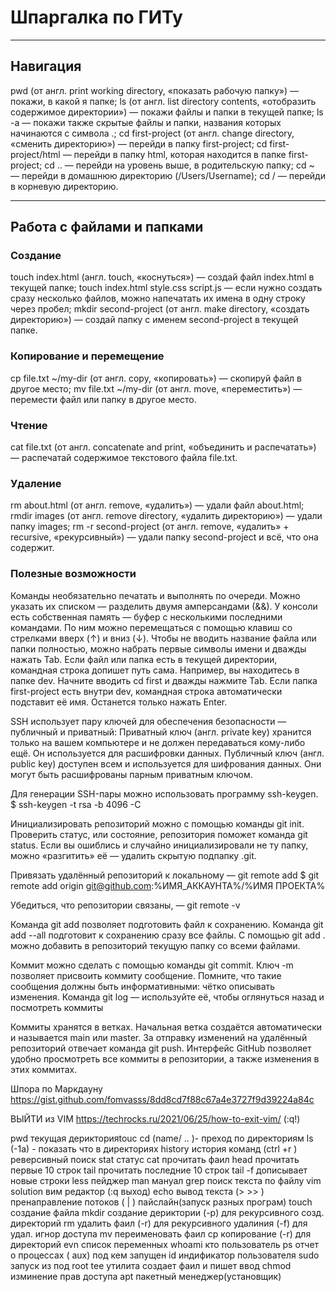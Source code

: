 # Шпаргалка по ГИТу 

---

## Навигация
pwd (от англ. print working directory, «показать рабочую папку») — покажи, в какой я папке;
ls (от англ. list directory contents, «отобразить содержимое директории») — покажи файлы и папки в текущей папке;
ls -a — покажи также скрытые файлы и папки, названия которых начинаются с символа .;
cd first-project (от англ. change directory, «сменить директорию») — перейди в папку first-project;
cd first-project/html — перейди в папку html, которая находится в папке first-project;
cd .. — перейди на уровень выше, в родительскую папку;
cd ~ — перейди в домашнюю директорию (/Users/Username);
cd / — перейди в корневую директорию.

---

## Работа с файлами и папками
### Создание
touch index.html (англ. touch, «коснуться») — создай файл index.html в текущей папке;
touch index.html style.css script.js — если нужно создать сразу несколько файлов, можно напечатать их имена в одну строку через пробел;
mkdir second-project (от англ. make directory, «создать директорию») — создай папку с именем second-project в текущей папке.


### Копирование и перемещение
cp file.txt ~/my-dir (от англ. copy, «копировать») — скопируй файл в другое место;
mv file.txt ~/my-dir (от англ. move, «переместить») — перемести файл или папку в другое место.


### Чтение
cat file.txt (от англ. concatenate and print, «объединить и распечатать») — распечатай содержимое текстового файла file.txt.


### Удаление
rm about.html (от англ. remove, «удалить») — удали файл about.html;
rmdir images (от англ. remove directory, «удалить директорию») — удали папку images;
rm -r second-project (от англ. remove, «удалить» + recursive, «рекурсивный») — удали папку second-project и всё, что она содержит.


### Полезные возможности
Команды необязательно печатать и выполнять по очереди. Можно указать их списком — разделить двумя амперсандами (&&).
У консоли есть собственная память — буфер с несколькими последними командами. По ним можно перемещаться с помощью клавиш со стрелками вверх (↑) и вниз (↓).
Чтобы не вводить название файла или папки полностью, можно набрать первые символы имени и дважды нажать Tab. Если файл или папка есть в текущей директории, командная строка допишет путь сама.
Например, вы находитесь в папке dev. Начните вводить cd first и дважды нажмите Tab. Если папка first-project есть внутри dev, командная строка автоматически подставит её имя. Останется только нажать Enter.

SSH использует пару ключей для обеспечения безопасности — публичный и приватный: 
Приватный ключ (англ. private key) хранится только на вашем компьютере и не должен передаваться кому-либо ещё. Он используется для расшифровки данных.
Публичный ключ (англ. public key) доступен всем и используется для шифрования данных. Они могут быть расшифрованы парным приватным ключом.

Для генерации SSH-пары можно использовать программу ssh-keygen.
$ ssh-keygen -t rsa -b 4096 -C



Инициализировать репозиторий можно с помощью команды git init.
Проверить статус, или состояние, репозитория поможет команда git status.
Если вы ошиблись и случайно инициализировали не ту папку, можно «разгитить» её — удалить скрытую подпапку .git.


Привязать удалённый репозиторий к локальному — git remote add
$ git remote add origin git@github.com:%ИМЯ_АККАУНТА%/%ИМЯ ПРОЕКТА%

Убедиться, что репозитории связаны, — git remote -v


Команда git add позволяет подготовить файл к сохранению.
Команда git add --all подготовит к сохранению сразу все файлы.
С помощью git add . можно добавить в репозиторий текущую папку со всеми файлами.

Коммит можно сделать с помощью команды git commit.
Ключ -m позволяет присвоить коммиту сообщение. Помните, что такие сообщения должны быть информативными: чётко описывать изменения.
Команда git log — используйте её, чтобы оглянуться назад и посмотреть коммиты

Коммиты хранятся в ветках. Начальная ветка создаётся автоматически и называется main или master.
За отправку изменений на удалённый репозиторий отвечает команда git push.
Интерфейс GitHub позволяет удобно просмотреть все коммиты в репозитории, а также изменения в этих коммитах.

Шпора по Маркдауну
https://gist.github.com/fomvasss/8dd8cd7f88c67a4e3727f9d39224a84c

ВЫЙТИ из VIM https://techrocks.ru/2021/06/25/how-to-exit-vim/ (:q!)

pwd  текущая дерикторияtouc
cd (name/ .. )- преход по директориям
ls (-1a) - показать что в директориях
history история команд
(ctrl +r ) реверсивный поиск
stat статус 
cat прочитать фаил
head прочитать первые 10 строк
tail прочитать последние 10 строк
tail -f дописывает новые строки
less пейджер
man мануал
grep поиск текста по файлу
vim solution вим редактор (:q выход)
echo вывод текста
(> >> ) пренаправление потоков
( | ) пайслайн(запуск разных програм)
touch создание файла
mkdir создание дериктории
    (-p) для рекурсивного созд. директорий 
rm удалить фаил
    (-r) для рекурсивного удалиния
    (-f) для удал. игнор доступа
mv переименовать фаил
cp  копирование (-r) для директорий 
evn список переменных
whoami кто пользователь
ps отчет о процессах
    ( aux) под кем запущен
id индификатор пользователя
sudo запуск из под root
tee утилита создает фаил и пишет ввод
chmod изминение прав доступа
apt пакетный менеджер(установщик)